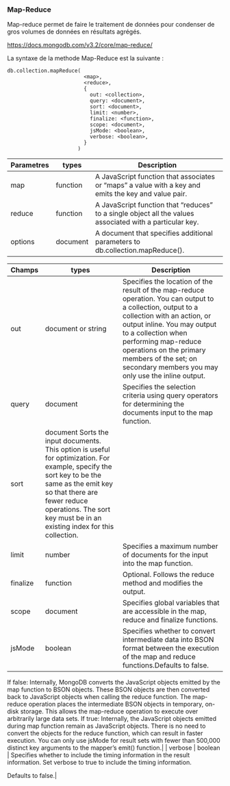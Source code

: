### Map-Reduce ###
Map-reduce permet de faire le traitement de données pour condenser de gros volumes de données en résultats agrégés.

https://docs.mongodb.com/v3.2/core/map-reduce/

La syntaxe de la methode Map-Reduce est la suivante :

```
db.collection.mapReduce(
                         <map>,
                         <reduce>,
                         {
                           out: <collection>,
                           query: <document>,
                           sort: <document>,
                           limit: <number>,
                           finalize: <function>,
                           scope: <document>,
                           jsMode: <boolean>,
                           verbose: <boolean>,
                         }
                       )
```

| Parametres | types | Description |
| --- | --- | --- |
| map | function | A JavaScript function that associates or “maps” a value with a key and emits the key and value pair. |
| reduce | function | A JavaScript function that “reduces” to a single object all the values associated with a particular key. |
| options | document | A document that specifies additional parameters to db.collection.mapReduce(). |


| Champs | types | Description |
| --- | --- | --- |
| out | document or string | Specifies the location of the result of the map-reduce operation. You can output to a collection, output to a collection with an action, or output inline. You may output to a collection when performing map-reduce operations on the primary members of the set; on secondary members you may only use the inline output.|
| query	| document	| Specifies the selection criteria using query operators for determining the documents input to the map function.|
| sort	| document	Sorts the input documents. This option is useful for optimization. For example, specify the sort key to be the same as the emit key so that there are fewer reduce operations. The sort key must be in an existing index for this collection.
|limit	| number |	Specifies a maximum number of documents for the input into the map function.|
| finalize |	function	| Optional. Follows the reduce method and modifies the output.|
|scope	| document|	Specifies global variables that are accessible in the map, reduce and finalize functions.|
|jsMode |	boolean	| Specifies whether to convert intermediate data into BSON format between the execution of the map and reduce functions.Defaults to false.
If false:
Internally, MongoDB converts the JavaScript objects emitted by the map function to BSON objects. These BSON objects are then converted back to JavaScript objects when calling the reduce function.
The map-reduce operation places the intermediate BSON objects in temporary, on-disk storage. This allows the map-reduce operation to execute over arbitrarily large data sets.
If true:
Internally, the JavaScript objects emitted during map function remain as JavaScript objects. There is no need to convert the objects for the reduce function, which can result in faster execution.
You can only use jsMode for result sets with fewer than 500,000 distinct key arguments to the mapper’s emit() function.|
| verbose	| boolean	|
Specifies whether to include the timing information in the result information. Set verbose to true to include the timing information.

Defaults to false.|

